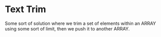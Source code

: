 # Text Trim

Some sort of solution where we trim a set of elements within an ARRAY using some sort of limit, then we push it to another ARRAY.
